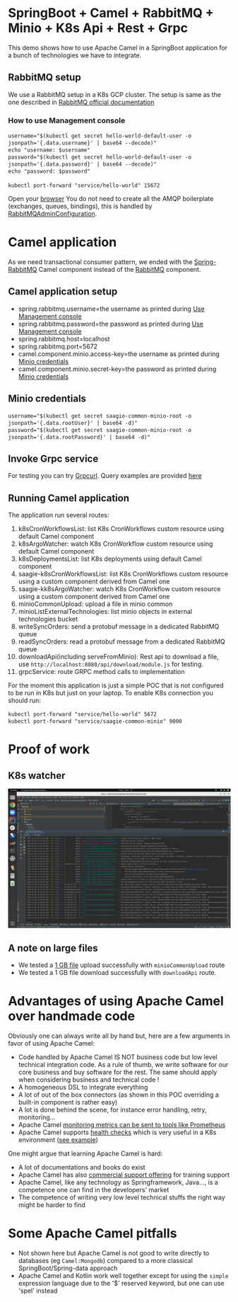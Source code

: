 # SpringBoot + Camel + RabbitMQ + Minio + K8s Api + Rest + Grpc
This demo shows how to use Apache Camel in a SpringBoot application for a bunch of technologies we have to integrate.
## RabbitMQ setup
We use a RabbitMQ setup in a K8s GCP cluster. The setup is same as the one described in [RabbitMQ official documentation](https://www.rabbitmq.com/kubernetes/operator/quickstart-operator.html)

### How to use Management console

```
username="$(kubectl get secret hello-world-default-user -o jsonpath='{.data.username}' | base64 --decode)"
echo "username: $username"
password="$(kubectl get secret hello-world-default-user -o jsonpath='{.data.password}' | base64 --decode)"
echo "password: $password"

kubectl port-forward "service/hello-world" 15672
```

Open your [browser](http://localhost:15672/) 
You do not need to create all the AMQP boilerplate (exchanges, queues, bindings), this is handled by [RabbitMQAdminConfiguration](https://github.com/vincentditlevinz/demo/blob/e8c7208841beede9ac0214070edb1a1cd1cca66c/src/main/kotlin/com/example/demo/RabbitMQAdminConfiguration.kt#L14).

# Camel application

As we need transactional consumer pattern, we ended with the [Spring-RabbitMQ](https://camel.apache.org/components/latest/spring-rabbitmq-component.html) Camel component instead of the [RabbitMQ](https://camel.apache.org/components/latest/rabbitmq-component.html) component.
## Camel application setup
* spring.rabbitmq.username=the username as printed during [Use Management console](#how-to-use-management-console)
* spring.rabbitmq.password=the password as printed during [Use Management console](#how-to-use-management-console)
* spring.rabbitmq.host=localhost
* spring.rabbitmq.port=5672
* camel.component.minio.access-key=the username as printed during [Minio credentials](#minio-credentials)
* camel.component.minio.secret-key=the password as printed during [Minio credentials](#minio-credentials)

## Minio credentials
```
username="$(kubectl get secret saagie-common-minio-root -o jsonpath='{.data.rootUser}' | base64 -d)"
password="$(kubectl get secret saagie-common-minio-root -o jsonpath='{.data.rootPassword}' | base64 -d)"
```

## Invoke Grpc service
For testing you can try [Grpcurl](https://github.com/fullstorydev/grpcurl). Query examples are provided [here](https://github.com/vincentditlevinz/demo/blob/master/grpcurl-queries.txt)

## Running Camel application
The application run several routes:
1. k8sCronWorkflowsList: list K8s CronWorkflows custom resource using default Camel component 
2. k8sArgoWatcher: watch K8s CronWorkflow custom resource using default Camel component 
3. k8sDeploymentsList: list K8s deployments using default Camel component 
4. saagie-k8sCronWorkflowsList: list K8s CronWorkflows custom resource using a custom component derived from Camel one
5. saagie-kk8sArgoWatcher: watch K8s CronWorkflow custom resource using a custom component derived from Camel one 
6. minioCommonUpload: upload a file in minio common 
7. minioListExternalTechnologies: list minio objects in external technologies bucket 
8. writeSyncOrders: send a protobuf message in a dedicated RabbitMQ queue 
9. readSyncOrders: read a protobuf message from a dedicated RabbitMQ queue 
10. downloadApi(including serveFromMinio): Rest api to download a file, use `http://localhost:8080/api/download/module.js` for testing.
11. grpcService: route GRPC method calls to implementation

For the moment this application is just a simple POC that is not configured to be run in K8s but just on your laptop. To enable K8s connection you should run:

```
kubectl port-forward "service/hello-world" 5672
kubectl port-forward "service/saagie-common-minio" 9000
```

# Proof of work
## K8s watcher
![K8s watcher outputs](./img/Capture%20d’écran%20du%202022-11-02%2012-28-07.png)

## A note on large files
* We tested a [1 GB file](https://testfiledownload.com/) upload successfully with `minioCommonUpload` route
* We tested a 1 GB file download successfully with `downloadApi` route.

# Advantages of using Apache Camel over handmade code
Obviously one can always write all by hand but, here are a few arguments in favor of using Apache Camel:
* Code handled by Apache Camel IS NOT business code but low level technical integration code. As a rule of thumb, we write software for our core business and buy software for the rest. The same should apply when considering business and technical code !
* A homogeneous DSL to integrate everything
* A lot of out of the box connectors (as shown in this POC overriding a built-in component is rather easy)
* A lot is done behind the scene, for instance error handling, retry, monitoring...
* Apache Camel [monitoring metrics can be sent to tools like Prometheus](https://danielblancocuadrado.medium.com/apache-camel-create-your-own-metric-with-micrometer-b10d2db09b4f)
* Apache Camel supports [health checks](https://camel.apache.org/manual/health-check.html) which is very useful in a K8s environment ([see example](https://github.com/apache/camel-spring-boot-examples/tree/main/health-checks))

One might argue that learning Apache Camel is hard:
* A lot of documentations and books do exist
* Apache Camel has also [commercial support offering](https://camel.apache.org/manual/commercial-camel-offerings.html) for training support
* Apache Camel, like any technology as Springframework, Java..., is a competence one can find in the developers' market
* The competence of writing very low level technical stuffs the right way might be harder to find

# Some Apache Camel pitfalls
* Not shown here but Apache Camel is not good to write directly to databases (eg `Camel:Mongodb`) compared to a more classical SpringBoot/Spring-data approach
* Apache Camel and Kotlin work well together except for using the `simple` expression language due to the '$' reserved keyword, but one can use 'spel' instead
